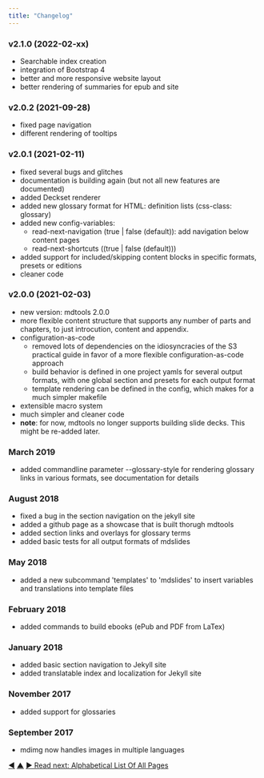 ```yaml
---
title: "Changelog"
---
```



### v2.1.0 (2022-02-xx)

-   Searchable index creation
-   integration of Bootstrap 4
-   better and more responsive website layout
-   better rendering of summaries for epub and site

### v2.0.2 (2021-09-28)

-   fixed page navigation
-   different rendering of tooltips


### v2.0.1 (2021-02-11)

-   fixed several bugs and glitches
-   documentation is building again (but not all new features are documented)
-   added Deckset renderer
-   added new glossary format for HTML: definition lists (css-class: glossary)
-   added new config-variables:
    -   read-next-navigation (true | false (default)): add navigation below content pages
    -   read-next-shortcuts ((true | false (default)))
-   added support for included/skipping content blocks in specific formats, presets or editions
-   cleaner code

### v2.0.0 (2021-02-03)

-   new version: mdtools 2.0.0
-   more flexible content structure that supports any number of parts and chapters, to just introcution, content and appendix.
-   configuration-as-code
    -   removed lots of dependencies on the idiosyncracies of the S3 practical guide in favor of a more flexible configuration-as-code approach
    -   build behavior is defined in one project yamls for several output formats, with one global section and presets for each output format 
    -   template rendering can be defined in the config, which makes for a much simpler makefile 
-   extensible macro system
-   much simpler and cleaner code
-   **note**: for now, mdtools no longer supports building slide decks. This might be re-added later.

### March 2019

* added commandline parameter --glossary-style for rendering glossary links in various formats, see documentation for details

### August 2018

* fixed a bug in the section navigation on the jekyll site
* added a github page as a showcase that is built thorugh mdtools
* added section links and overlays for glossary terms
* added basic tests for all output formats of mdslides

### May 2018

* added a new subcommand 'templates' to 'mdslides' to insert variables and translations into template files
 
### February 2018

* added commands to build ebooks (ePub and PDF from LaTex)

### January 2018

* added basic section navigation to Jekyll site
* added translatable index and localization for Jekyll site

### November 2017

* added support for glossaries

### September 2017

* mdimg now handles images in multiple languages



<div class="bottom-nav">
<a href="glossary.html" title="Back to: Glossary">◀</a> <a href="appendix.html" title="Up: Appendix">▲</a> <a href="site-index.html" title="Read next: Alphabetical List Of All Pages">▶ Read next: Alphabetical List Of All Pages</a>
</div>


<script type="text/javascript">
Mousetrap.bind('g n', function() {
    window.location.href = 'site-index.html';
    return false;
});
</script>

